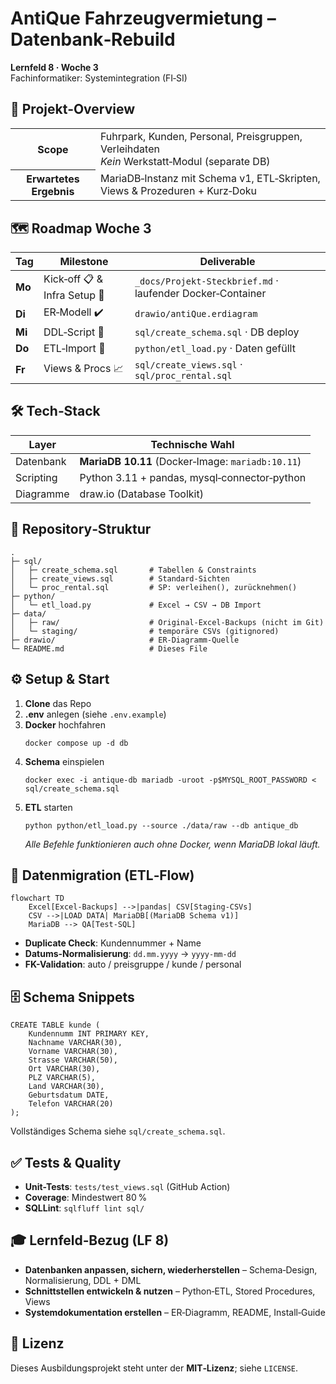 <!DOCTYPE html>
<html lang="de">
<head>
  <meta charset="UTF-8">
</head>
<body>
  <h1>AntiQue Fahrzeugvermietung – Datenbank‑Rebuild</h1>
  <p><strong>Lernfeld&nbsp;8 · Woche&nbsp;3</strong><br>
     Fachinformatiker: Systemintegration (FI‑SI)</p>

  <h2>🚗 Projekt‑Overview</h2>
  <table>
    <tr><th>Scope</th><td>Fuhrpark, Kunden, Personal, Preisgruppen, Verleihdaten<br><em>Kein</em> Werkstatt‑Modul (separate DB)</td></tr>
    <tr><th>Erwartetes Ergebnis</th><td>MariaDB‑Instanz mit Schema&nbsp;v1, ETL‑Skripten, Views &amp; Prozeduren + Kurz‑Doku</td></tr>
  </table>

  <h2>🗺️ Roadmap Woche&nbsp;3</h2>
  <table>
    <thead>
      <tr><th>Tag</th><th>Milestone</th><th>Deliverable</th></tr>
    </thead>
    <tbody>
      <tr><td><strong>Mo</strong></td><td>Kick‑off 📋 &amp; Infra Setup 🐳</td><td><code>_docs/Projekt-Steckbrief.md</code> · laufender Docker‑Container</td></tr>
      <tr><td><strong>Di</strong></td><td>ER‑Modell ✔️</td><td><code>drawio/antiQue.erdiagram</code></td></tr>
      <tr><td><strong>Mi</strong></td><td>DDL‑Script 💾</td><td><code>sql/create_schema.sql</code> · DB deploy</td></tr>
      <tr><td><strong>Do</strong></td><td>ETL‑Import 🔄</td><td><code>python/etl_load.py</code> · Daten gefüllt</td></tr>
      <tr><td><strong>Fr</strong></td><td>Views &amp; Procs 📈</td><td><code>sql/create_views.sql</code> · <code>sql/proc_rental.sql</code></td></tr>
    </tbody>
  </table>

  <h2>🛠️ Tech‑Stack</h2>
  <table>
    <thead><tr><th>Layer</th><th>Technische Wahl</th></tr></thead>
    <tbody>
      <tr><td>Datenbank</td><td><strong>MariaDB 10.11</strong> (Docker‑Image: <code>mariadb:10.11</code>)</td></tr>
      <tr><td>Scripting</td><td>Python 3.11 + pandas, mysql‑connector‑python</td></tr>
      <tr><td>Diagramme</td><td>draw.io (Database Toolkit)</td></tr>
    </tbody>
  </table>

  <h2>📁 Repository‑Struktur</h2>
  <pre><code>.
├─ sql/
│   ├─ create_schema.sql       # Tabellen &amp; Constraints
│   ├─ create_views.sql        # Standard-Sichten
│   └─ proc_rental.sql         # SP: verleihen(), zurücknehmen()
├─ python/
│   └─ etl_load.py             # Excel → CSV → DB Import
├─ data/
│   ├─ raw/                    # Original-Excel-Backups (nicht im Git)
│   └─ staging/                # temporäre CSVs (gitignored)
├─ drawio/                     # ER-Diagramm-Quelle
└─ README.md                   # Dieses File</code></pre>

  <h2>⚙️ Setup &amp; Start</h2>
  <ol>
    <li><strong>Clone</strong> das Repo</li>
    <li><strong>.env</strong> anlegen (siehe <code>.env.example</code>)</li>
    <li><strong>Docker</strong> hochfahren
      <pre><code>docker compose up -d db</code></pre></li>
    <li><strong>Schema</strong> einspielen
      <pre><code>docker exec -i antique-db mariadb -uroot -p$MYSQL_ROOT_PASSWORD &lt; sql/create_schema.sql</code></pre></li>
    <li><strong>ETL</strong> starten
      <pre><code>python python/etl_load.py --source ./data/raw --db antique_db</code></pre>
      <p><em>Alle Befehle funktionieren auch ohne Docker, wenn MariaDB lokal läuft.</em></p>
    </li>
  </ol>

  <h2>🔄 Datenmigration (ETL‑Flow)</h2>
  <pre><code class="mermaid">flowchart TD
    Excel[Excel-Backups] -->|pandas| CSV[Staging-CSVs]
    CSV -->|LOAD DATA| MariaDB[(MariaDB Schema v1)]
    MariaDB --> QA[Test-SQL]</code></pre>
  <ul>
    <li><strong>Duplicate Check</strong>: Kundennummer + Name</li>
    <li><strong>Datums-Normalisierung</strong>: <code>dd.mm.yyyy</code> → <code>yyyy-mm-dd</code></li>
    <li><strong>FK-Validation</strong>: auto / preisgruppe / kunde / personal</li>
  </ul>

  <h2>🗄️ Schema Snippets</h2>
  <pre><code>CREATE TABLE kunde (
    Kundennumm INT PRIMARY KEY,
    Nachname VARCHAR(30),
    Vorname VARCHAR(30),
    Strasse VARCHAR(50),
    Ort VARCHAR(30),
    PLZ VARCHAR(5),
    Land VARCHAR(30),
    Geburtsdatum DATE,
    Telefon VARCHAR(20)
);</code></pre>
  <p>Vollständiges Schema siehe <code>sql/create_schema.sql</code>.</p>

  <h2>✅ Tests &amp; Quality</h2>
  <ul>
    <li><strong>Unit-Tests</strong>: <code>tests/test_views.sql</code> (GitHub Action)</li>
    <li><strong>Coverage</strong>: Mindestwert 80 %</li>
    <li><strong>SQLLint</strong>: <code>sqlfluff lint sql/</code></li>
  </ul>

  <h2>🎓 Lernfeld‑Bezug (LF 8)</h2>
  <ul>
    <li><strong>Datenbanken anpassen, sichern, wiederherstellen</strong> – Schema‑Design, Normalisierung, DDL + DML</li>
    <li><strong>Schnittstellen entwickeln &amp; nutzen</strong> – Python‑ETL, Stored Procedures, Views</li>
    <li><strong>Systemdokumentation erstellen</strong> – ER‑Diagramm, README, Install‑Guide</li>
  </ul>

  <h2>📝 Lizenz</h2>
  <p>Dieses Ausbildungsprojekt steht unter der <strong>MIT‑Lizenz</strong>; siehe <code>LICENSE</code>.</p>
</body>
</html>
